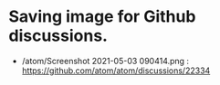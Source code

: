 # Saving image for Github discussions.

- /atom/Screenshot 2021-05-03 090414.png : https://github.com/atom/atom/discussions/22334
